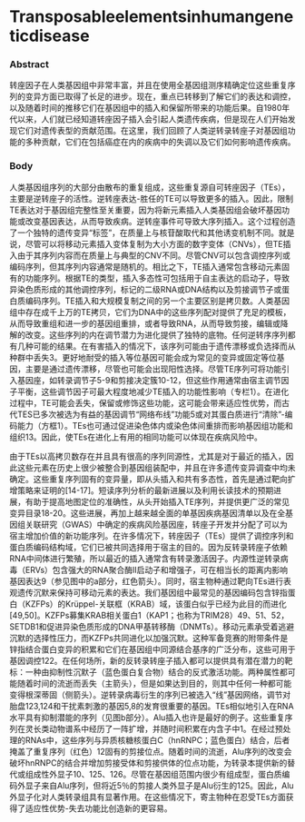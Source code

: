 # Transposableelementsinhumangeneticdisease

### Abstract

转座因子在人类基因组中非常丰富，并且在使用全基因组测序精确定位这些重复序列的变异方面已取得了长足的进步。现在，重点已转移到了解它们的表达和调控，以及随着时间的推移它们在基因组中的插入和保留所带来的功能后果。自1980年代以来，人们就已经知道转座因子插入会引起人类遗传疾病，但是现在人们开始发现它们对遗传表型的贡献范围。在这里，我们回顾了人类逆转录转座子对基因组功能的多种贡献，它们在包括癌症在内的疾病中的失调以及它们如何影响遗传疾病。

### Body

人类基因组序列的大部分由散布的重复组成，这些重复源自可转座因子（TEs），主要是逆转座子的活性。逆转座表达-胜任的TE可以导致更多的插入。因此，限制TE表达对于基因组完整性至关重要，因为将新元素插入人类基因组会破坏基因功能或改变基因表达，从而导致疾病。逆转座事件可导致大序列插入。这个过程创造了一个独特的遗传变异“标签”，在质量上与核苷酸取代和其他诱变机制不同。就是说，尽管可以将移动元素插入变体复制为大小方面的数字变体（CNVs），但TE插入由于其序列内容而在质量上与典型的CNV不同。尽管CNV可以包含调控序列或编码序列，但其序列内容通常是随机的。相比之下，TE插入通常包含移动元素固有的功能序列。根据TE的类型，插入多态性可包括用于自主表达的启动子，导致异染色质形成的其他调控序列，标记的二级RNA或DNA结构以及剪接调节子或蛋白质编码序列。TE插入和大规模复制之间的另一个主要区别是拷贝数。人类基因组中存在成千上万的TE拷贝，它们为DNA中的这些序列配对提供了充足的模板，从而导致重组和进一步的基因组重排，或者导致RNA，从而导致剪接，编辑或降解的改变。这些序列的内在调节潜力为进化提供了独特的底物。任何逆转序序列都有几种可能的结果。在有害插入的情况下，该序列可能由于遗传漂移或负选择而从种群中丢失3。更好地耐受的插入等位基因可能会成为常见的变异或固定等位基因，主要是通过遗传漂移，尽管也可能会出现阳性选择。尽管TE序列可将功能引入基因座，如转录调节子5-9和剪接决定簇10-12，但这些作用通常由宿主调节因子平衡，这些调节因子可最大程度地减少TE插入的功能性影响（专栏1）。在进化过程中，TE可能会丢失，保留或修饰这些功能，这可能会带来适应性优势，而古代TES已多次被选为有益的基因调节“网络布线”功能5或对其蛋白质进行“清除”-编码能力（方框1）。TEs也可通过促进染色体内或染色体间重排而影响基因组功能和组织13。因此，使TEs在进化上有用的相同功能可以体现在疾病风险中。



由于TEs以高拷贝数存在并且具有很高的序列同源性，尤其是对于最近的插入，因此这些元素在历史上很少被整合到基因组装配中，并且在许多遗传变异调查中均未确定。这些重复序列固有的变异量，即从头插入和共有多态性，首先是通过靶向扩增策略来证明的[14-17]。短读序列分析的最新进展以及利用长读技术的预期进展，有助于提高地图定位的准确性，从头开始插入TE序列，并提供更广泛的常见变异目录18-20。这些进展，再加上越来越全面的单基因疾病基因清单以及在全基因组关联研究（GWAS）中确定的疾病风险基因座，转座子开发并分配了可以为宿主增加价值的新功能序列。在许多情况下，转座因子（TEs）提供了调控序列和蛋白质编码结构域，它们已被共同选择用于宿主的目的。因为反转录转座子依赖RNA中间体进行繁殖，所以最近的插入通常含有转录激活因子。内源性逆转录病毒（ERVs）包含强大的RNA聚合酶II启动子和增强子，可在相当长的距离内影响基因表达9（参见图中的a部分，红色箭头）。同时，宿主物种通过靶向TEs进行表观遗传沉默来保持可移动元素的表达。我们基因组中最常见的基因编码包含锌指蛋白（KZFPs）的Krüppel-关联框（KRAB）域，该蛋白似乎已经为此目的而进化[49,50]。KZFPs募集KRAB相关蛋白1（KAP1；也称为TRIM28）49、51、52，SETDB1和促进异染色质形成的DNA甲基转移酶（DNMTs）。移动元素承受着逃避沉默的选择性压力，而KZFPs共同进化以加强沉默。这种军备竞赛的附带条件是锌指结合蛋白变异的积累和它们在基因组中同源结合基序的广泛分布，这些可用于基因调控122。在任何场所，新的反转录转座子插入都可以提供具有潜在潜力的靶标：一种由抑制性沉默子（蓝色蛋白复合物）结合的反式激活功能。两种属性都可能随着时间的流逝而丢失（主箭头），但是如果达到目的，则其中任何一种都可能变得根深蒂固（侧箭头）。逆转录病毒衍生的序列已被选入“线”基因网络，调节对胎盘123,124和干扰素刺激的基因5,8的发育很重要的基因。TEs相似地引入在RNA水平具有抑制潜能的序列（见图b部分）。Alu插入也许是最好的例子。这些重复序列在灵长类动物谱系中经历了一阵扩增，并随时间积累在内含子中1。在经过预处理的RNAs中，这些序列与异质核糖核蛋白C（hnRNPC；蓝色蛋白）结合，后者掩盖了重复序列（红色）12固有的剪接位点。随着时间的流逝，Alu序列的改变会破坏hnRNPC的结合并增加剪接受体和剪接供体的位点功能，为转录本提供新的替代或组成性外显子10、125、126。尽管在基因组范围内很少有组成型，蛋白质编码外显子来自Alu序列，但将近5％的剪接人类外显子是Alu衍生的125。因此，Alu外显子化对人类转录组具有显著作用。在这些情况下，寄主物种在忍受TEs方面获得了适应性优势-失去功能比创造新的更容易。